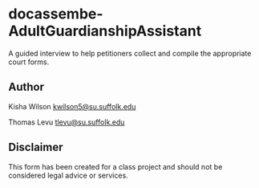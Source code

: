 # docassembe-AdultGuardianshipAssistant
A guided interview to help petitioners collect and compile the appropriate court forms.

## Author

Kisha Wilson
kwilson5@su.suffolk.edu

Thomas Levu
tlevu@su.suffolk.edu

## Disclaimer

This form has been created for a class project and should not be considered legal advice or services.
